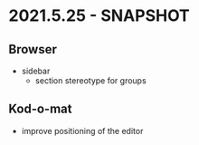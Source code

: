 # 2021.5.25 - SNAPSHOT

## Browser

* sidebar
  * section stereotype for groups

## Kod-o-mat

* improve positioning of the editor